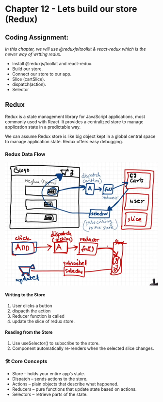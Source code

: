 # Chapter 12 - Lets build our store (Redux)

## Coding Assignment:

*In this chapter, we will use @reduxjs/toolkit & react-redux which is the newer way of wrtting redux.* 

- Install @reduxjs/toolkit and react-redux.
- Build our store.
- Connect our store to our app.
- Slice (cartSlice).
- dispatch(action).
- Selector


## Redux

Redux is a state management library for JavaScript applications, most commonly used with React. It provides a centralized store to manage application state in a predictable way.

We can assume Redux store is like big object kept in a global central space to manage application state.
Redux offers easy debugging.

### Redux Data Flow

![working of redux store](./Code/src/utils/Images/image.png)

#### Writing to the Store
1. User clicks a button
2. dispacth the action
3. Reducer function is called
4. update the slice of redux store.

#### Reading from the Store
1. Use useSelector() to subscribe to the store.
2. Component automatically re-renders when the selected slice changes.

### 🛠️ Core Concepts
  - Store – holds your entire app’s state.
  - Dispatch – sends actions to the store.
  - Actions – plain objects that describe what happened.
  - Reducers – pure functions that update state based on actions.
  - Selectors – retrieve parts of the state.

